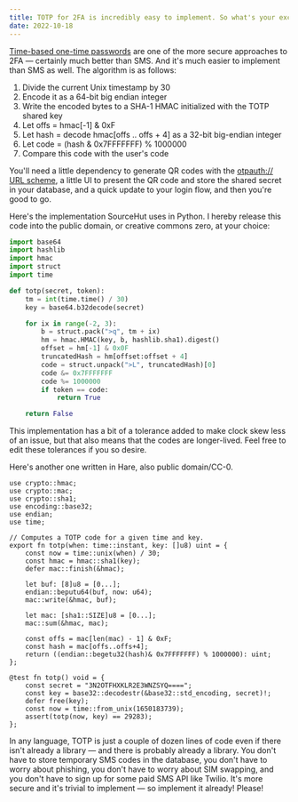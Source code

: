 ```yaml
---
title: TOTP for 2FA is incredibly easy to implement. So what's your excuse?
date: 2022-10-18
---
```


[Time-based one-time passwords][0] are one of the more secure approaches to 2FA
&mdash; certainly much better than SMS. And it's much easier to implement than
SMS as well. The algorithm is as follows:

[0]: https://en.wikipedia.org/wiki/Time-based_one-time_password

1. Divide the current Unix timestamp by 30
1. Encode it as a 64-bit big endian integer
1. Write the encoded bytes to a SHA-1 HMAC initialized with the TOTP shared key
1. Let offs = hmac[-1] & 0xF
1. Let hash = decode hmac[offs .. offs + 4] as a 32-bit big-endian integer
1. Let code = (hash & 0x7FFFFFFF) % 1000000
1. Compare this code with the user's code

You'll need a little dependency to generate QR codes with the [otpauth:// URL
scheme][1], a little UI to present the QR code and store the shared secret in
your database, and a quick update to your login flow, and then you're good to
go.

[1]: https://github.com/google/google-authenticator/wiki/Key-Uri-Format

Here's the implementation SourceHut uses in Python. I hereby release this code
into the public domain, or creative commons zero, at your choice:

```python
import base64
import hashlib
import hmac
import struct
import time

def totp(secret, token):
    tm = int(time.time() / 30)
    key = base64.b32decode(secret)

    for ix in range(-2, 3):
        b = struct.pack(">q", tm + ix)
        hm = hmac.HMAC(key, b, hashlib.sha1).digest()
        offset = hm[-1] & 0x0F
        truncatedHash = hm[offset:offset + 4]
        code = struct.unpack(">L", truncatedHash)[0]
        code &= 0x7FFFFFFF
        code %= 1000000
        if token == code:
            return True

    return False
```

This implementation has a bit of a tolerance added to make clock skew less of an
issue, but that also means that the codes are longer-lived. Feel free to edit
these tolerances if you so desire.

Here's another one written in Hare, also public domain/CC-0.

```hare
use crypto::hmac;
use crypto::mac;
use crypto::sha1;
use encoding::base32;
use endian;
use time;

// Computes a TOTP code for a given time and key.
export fn totp(when: time::instant, key: []u8) uint = {
	const now = time::unix(when) / 30;
	const hmac = hmac::sha1(key);
	defer mac::finish(&hmac);

	let buf: [8]u8 = [0...];
	endian::beputu64(buf, now: u64);
	mac::write(&hmac, buf);

	let mac: [sha1::SIZE]u8 = [0...];
	mac::sum(&hmac, mac);

	const offs = mac[len(mac) - 1] & 0xF;
	const hash = mac[offs..offs+4];
	return ((endian::begetu32(hash)& 0x7FFFFFFF) % 1000000): uint;
};

@test fn totp() void = {
	const secret = "3N2OTFHXKLR2E3WNZSYQ====";
	const key = base32::decodestr(&base32::std_encoding, secret)!;
	defer free(key);
	const now = time::from_unix(1650183739);
	assert(totp(now, key) == 29283);
};
```

In any language, TOTP is just a couple of dozen lines of code even if there
isn't already a library &mdash; and there is probably already a library. You
don't have to store temporary SMS codes in the database, you don't have to worry
about phishing, you don't have to worry about SIM swapping, and you don't have
to sign up for some paid SMS API like Twilio. It's more secure and it's trivial
to implement &mdash; so implement it already! Please!
